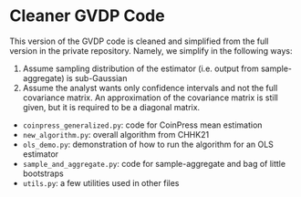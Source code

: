 # Cleaner GVDP Code

This version of the GVDP code is cleaned and simplified from the full version in the private repository. Namely, we simplify in the following ways:

1. Assume sampling distribution of the estimator (i.e. output from sample-aggregate) is sub-Gaussian
2. Assume the analyst wants only confidence intervals and not the full covariance matrix. An approximation of the covariance matrix is still given, but it is required to be a diagonal matrix.

- `coinpress_generalized.py`: code for CoinPress mean estimation
- `new_algorithm.py`: overall algorithm from CHHK21
- `ols_demo.py`: demonstration of how to run the algorithm for an OLS estimator
- `sample_and_aggregate.py`: code for sample-aggregate and bag of little bootstraps
- `utils.py`: a few utilities used in other files